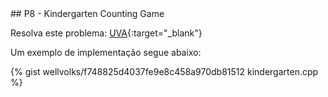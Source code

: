  <div id="kindergarten">
 
 </div>
## P8 - Kindergarten Counting Game

Resolva este problema:
[UVA][uva435]{:target="_blank"}


Um exemplo de implementação segue abaixo:

{% gist wellvolks/f748825d4037fe9e8c458a970db81512 kindergarten.cpp %}

[uva435]:	https://uva.onlinejudge.org/index.php?option=onlinejudge&page=show_problem&problem=435
